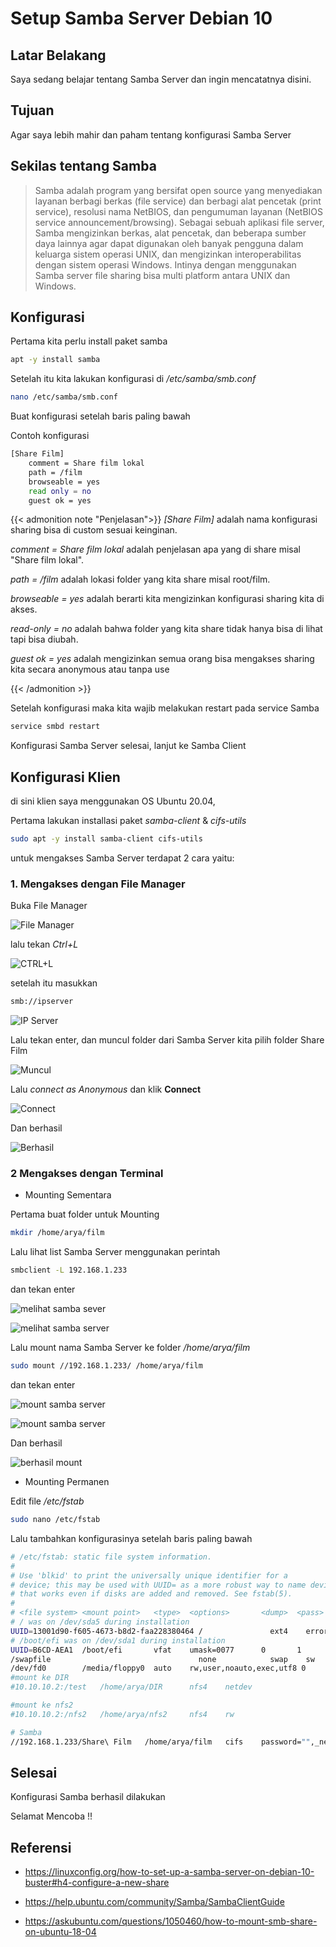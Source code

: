 # Setup Samba Server Debian 10


## Latar Belakang

Saya sedang belajar tentang Samba Server dan ingin mencatatnya disini.

## Tujuan

Agar saya lebih mahir dan paham tentang konfigurasi Samba Server

## Sekilas tentang Samba

> Samba adalah program yang bersifat open source yang menyediakan layanan berbagi berkas (file service) dan berbagi alat pencetak (print service), resolusi nama NetBIOS, dan pengumuman layanan (NetBIOS service announcement/browsing). Sebagai sebuah aplikasi file server, Samba mengizinkan berkas, alat pencetak, dan beberapa sumber daya lainnya agar dapat digunakan oleh banyak pengguna dalam keluarga sistem operasi UNIX, dan mengizinkan interoperabilitas dengan sistem operasi Windows. Intinya dengan menggunakan Samba server file sharing bisa multi platform antara UNIX dan Windows.

## Konfigurasi

Pertama kita perlu install paket samba

```bash
apt -y install samba
```

Setelah itu kita lakukan konfigurasi di */etc/samba/smb.conf*

```bash
nano /etc/samba/smb.conf
```

Buat konfigurasi setelah baris paling bawah

Contoh konfigurasi

```bash
[Share Film]
    comment = Share film lokal
    path = /film
    browseable = yes
    read only = no
    guest ok = yes
```

{{< admonition note "Penjelasan">}}
*[Share Film]* adalah nama konfigurasi sharing bisa di custom sesuai keinginan.

*comment = Share film lokal* adalah penjelasan apa yang di share misal "Share film lokal".

*path = /film* adalah lokasi folder yang kita share misal root/film.

*browseable = yes* adalah berarti kita mengizinkan konfigurasi sharing kita di akses.

*read-only = no* adalah bahwa folder yang kita share tidak hanya bisa di lihat tapi bisa diubah.

*guest ok = yes* adalah mengizinkan semua orang bisa mengakses sharing kita secara anonymous atau tanpa use

{{< /admonition >}}

Setelah konfigurasi maka kita wajib melakukan restart pada service Samba

```bash
service smbd restart
```
Konfigurasi Samba Server selesai, lanjut ke Samba Client

## Konfigurasi Klien

di sini klien saya menggunakan OS Ubuntu 20.04,

Pertama lakukan installasi paket *samba-client* & *cifs-utils*

```bash
sudo apt -y install samba-client cifs-utils
```
untuk mengakses Samba Server terdapat 2 cara yaitu:

### 1. Mengakses dengan File Manager

Buka File Manager

![File Manager](/img/smb01.png "Buka File Manager")

lalu tekan *Ctrl+L*

![CTRL+L](/img/smb02.png "tekan CTRL + L")

setelah itu masukkan

```bash
smb://ipserver
```
![IP Server](/img/smb03.png "Memasukkan IP Server")

Lalu tekan enter, dan muncul folder dari Samba Server kita pilih folder Share Film

![Muncul](/img/smb04.png "Muncul list folder")

Lalu *connect as Anonymous* dan klik **Connect**

![Connect](/img/smb05.png "Connect dengan guest")

Dan berhasil

![Berhasil](/img/smb06.png "Berhasil")

### 2 Mengakses dengan Terminal

* Mounting Sementara

Pertama buat folder untuk Mounting

```bash
mkdir /home/arya/film
```

Lalu lihat list Samba Server menggunakan perintah

```bash
smbclient -L 192.168.1.233
```
dan tekan enter

![melihat samba sever](/img/smbc01.png "Kosongi tekan enter")

![melihat samba server](/img/smbc02.png "List Samba Sever")

Lalu mount nama Samba Server ke folder */home/arya/film*

```bash
sudo mount //192.168.1.233/ /home/arya/film
```
dan tekan enter

![mount samba server](/img/smbc03.png "Memasukkan perintah")

![mount samba server](/img/smbc04.png "Kosongi tekan enter")

Dan berhasil

![berhasil mount](/img/smbc05.ong "Berhasil")

* Mounting Permanen

Edit file */etc/fstab*

```bash
sudo nano /etc/fstab
```
Lalu tambahkan konfigurasinya setelah baris paling bawah

```bash
# /etc/fstab: static file system information.
#
# Use 'blkid' to print the universally unique identifier for a
# device; this may be used with UUID= as a more robust way to name devices
# that works even if disks are added and removed. See fstab(5).
#
# <file system> <mount point>   <type>  <options>       <dump>  <pass>
# / was on /dev/sda5 during installation
UUID=13001d90-f605-4673-b8d2-faa228380464 /               ext4    errors=remount-ro 0       1
# /boot/efi was on /dev/sda1 during installation
UUID=B6CD-AEA1  /boot/efi       vfat    umask=0077      0       1
/swapfile                                 none            swap    sw              0       0
/dev/fd0        /media/floppy0  auto    rw,user,noauto,exec,utf8 0       0
#mount ke DIR
#10.10.10.2:/test	/home/arya/DIR		nfs4	netdev

#mount ke nfs2
#10.10.10.2:/nfs2	/home/arya/nfs2		nfs4	rw

# Samba
//192.168.1.233/Share\ Film   /home/arya/film   cifs    password="",_netdev
```

## Selesai

Konfigurasi Samba berhasil dilakukan

Selamat Mencoba !!

## Referensi

* https://linuxconfig.org/how-to-set-up-a-samba-server-on-debian-10-buster#h4-configure-a-new-share

* https://help.ubuntu.com/community/Samba/SambaClientGuide

* https://askubuntu.com/questions/1050460/how-to-mount-smb-share-on-ubuntu-18-04

